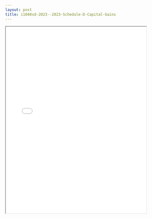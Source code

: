 ```yaml
---
layout: post
title: i1040sd-2023--2023-Schedule-D-Capital-Gains
---
```


<div class="pdf-container">
<iframe src="/ea/_pdf-2-md/i1040sd-2023--2023-Schedule-D-Capital-Gains.pdf" height="600" width="90%" allowFullScreen="true"></iframe>
</div>

